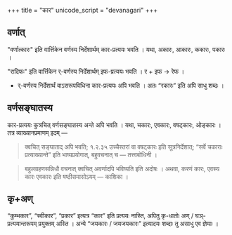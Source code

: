 +++
title = "कार"
unicode_script = "devanagari"
+++

## वर्णात्
"वर्णात्कारः" इति वार्त्तिकेन वर्णस्य निर्देशार्थम् कार-प्रत्ययः भवति । यथा, अकारः, आकारः, ककारः, पकारः ।

"रादिफः" इति वार्त्तिकेन र्-वर्णस्य निर्देशार्थम् इफ-प्रत्ययः भवति । र + इफ → रेफ ।

- र्-वर्णस्य निर्देशार्थं वाऽसरूपविधिना कार-प्रत्ययः अपि भवति । अतः “रकारः” इति अपि साधु शब्दः ।

## वर्णसङ्घातस्य
कार-प्रत्ययः कुत्रचित् वर्णसङ्घातस्य अन्ते अपि भवति । यथा,  चकारः, एवकारः, वषट्कारः, ओङ्कारः । तत्र व्याख्यानप्रमाणम् इदम् —

> क्वचित् सङ्घाताद् अपि भवति; १.२.३५ उच्चैस्तरां वा वषट्कारः इति सूत्रनिर्देशात्; “सर्वे चकाराः प्रत्याख्यान्ते” इति भाष्यप्रयोगात्, बहुवचनात् च — तत्त्वबोधिनी ।  

> बहुलग्रहणसन्निधौ वचनात् क्वचित् अवर्णादपि भविष्यति इति अदोषः । अथवा, करणं कारः, एवस्य कारः एवकारः इति षष्ठीसमासोऽयम् — काशिका ।

## कृ+अण्
“कुम्भकार”, “स्वीकार”, “प्रकार” इत्यत्र “कार” इति प्रत्ययः नास्ति, अपितु कृ-धातोः अण् / घञ्-प्रत्ययान्तरूपम् प्रयुक्तम् अस्ति । अन्ये “जयकारः / जयजयकारः” इत्यादयः शब्दाः तु असाधु एव ज्ञेयाः ।
